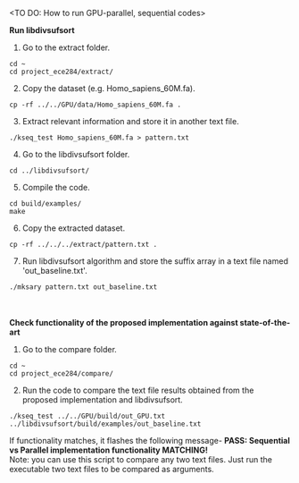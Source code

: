 <TO DO: How to run GPU-parallel, sequential codes>

**Run libdivsufsort**
1. Go to the extract folder.
```
cd ~
cd project_ece284/extract/
```
2. Copy the dataset (e.g. Homo_sapiens_60M.fa).
```
cp -rf ../../GPU/data/Homo_sapiens_60M.fa .
```
3. Extract relevant information and store it in another text file.
```
./kseq_test Homo_sapiens_60M.fa > pattern.txt
```
4. Go to the libdivsufsort folder.
```
cd ../libdivsufsort/
```
5. Compile the code.
```
cd build/examples/
make
```
6. Copy the extracted dataset.
```
cp -rf ../../../extract/pattern.txt .
```
7. Run libdivsufsort algorithm and store the suffix array in a text file named 'out_baseline.txt'.
```
./mksary pattern.txt out_baseline.txt
```
\
\
**Check functionality of the proposed implementation against state-of-the-art**
1. Go to the compare folder.
```
cd ~
cd project_ece284/compare/
```
2. Run the code to compare the text file results obtained from the proposed implementation and libdivsufsort.
```
./kseq_test ../../GPU/build/out_GPU.txt ../libdivsufsort/build/examples/out_baseline.txt
```

If functionality matches, it flashes the following message-
**PASS: Sequential vs Parallel implementation functionality MATCHING!**
\
Note: you can use this script to compare any two text files. Just run the executable two text files to be compared as arguments.
